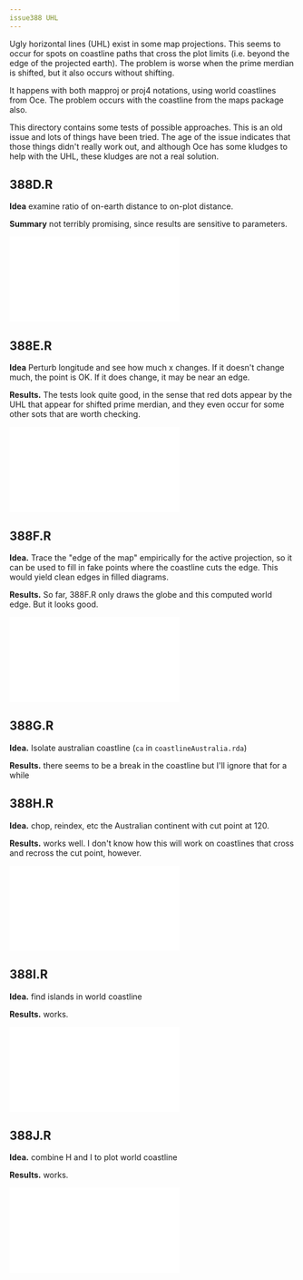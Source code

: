 ```yaml
---
issue388 UHL
---
```


Ugly horizontal lines (UHL) exist in some map projections.  This seems to occur
for spots on coastline paths that cross the plot limits (i.e. beyond the edge
of the projected earth).  The problem is worse when the prime merdian is
shifted, but it also occurs without shifting.

It happens with both mapproj or proj4 notations, using world coastlines from
Oce.  The problem occurs with the coastline from the maps package also.

This directory contains some tests of possible approaches.  This is an old
issue and lots of things have been tried.  The age of the issue indicates that
those things didn't really work out, and although Oce has some kludges to help
with the UHL, these kludges are not a real solution.

## 388D.R

**Idea** examine ratio of on-earth distance to on-plot distance.

**Summary** not terribly promising, since results are sensitive to parameters.

![388D.pdf](388D.pdf)

## 388E.R

**Idea** Perturb longitude and see how much x changes.  If it doesn't change
much, the point is OK.  If it does change, it may be near an edge.  

**Results.** The tests look quite good, in the sense that red dots appear by
the UHL that appear for shifted prime merdian, and they even occur for some
other sots that are worth checking.  

![388E.pdf](388E.pdf)

## 388F.R

**Idea.** Trace the "edge of the map" empirically for the active projection, so
it can be used to fill in fake points where the coastline cuts the edge.  This
would yield clean edges in filled diagrams.

**Results.** So far, 388F.R only draws the globe and this computed world edge.
But it looks good.

![388F.pdf](388F.pdf)

## 388G.R

**Idea.** Isolate australian coastline (``ca`` in ``coastlineAustralia.rda``)

**Results.** there seems to be a break in the coastline but I'll ignore that
for a while


## 388H.R

**Idea.** chop, reindex, etc the Australian continent with cut point at 120.

**Results.** works well.  I don't know how this will work on coastlines that
cross and recross the cut point, however.

![388H.  left: chop wrt cut.  middle: start trace at cut, then chop.  Right: amend near cut then fill](388H.pdf)

## 388I.R

**Idea.** find islands in world coastline

**Results.** works.

![388I. world islands, colour-coded (modulo 10)](388I.pdf)

## 388J.R

**Idea.** combine H and I to plot world coastline

**Results.** works.

![388J. colour-cut at 120E](388J.pdf)


